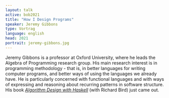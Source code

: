 ```yaml
---
layout: talk
active: bob2021
title: "How I Design Programs"
speaker: Jeremy Gibbons
type: Vortrag
language: english
head: 2021
portrait: jeremy-gibbons.jpg
---
```


Jeremy Gibbons is a professor at Oxford University, where he leads the
Algebra of Programming research group.  His main research interest is
in programming methodology - that is, in better languages for writing
computer programs, and better ways of using the languages we already
have. He is particularly concerned with functional languages and with
ways of expressing and reasoning about recurring patterns in software
structure.  His book [*Algorithm Design with Haskell*](https://www.cambridge.org/core/books/algorithm-design-with-haskell/824BE0319E3762CE8BA5B1D91EEA3F52)
(with Richard Bird) just came out.
